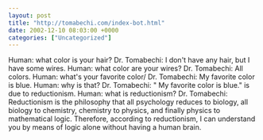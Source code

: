 ```yaml
---
layout: post
title: "http://tomabechi.com/index-bot.html"
date: 2002-12-10 08:03:00 +0000
categories: ["Uncategorized"]
---
```


Human: what color is your hair?
Dr. Tomabechi: I don't have any hair, but I have some wires.
Human: what color are your wires? 
Dr. Tomabechi: All colors. 
Human: what's your favorite color/ 
Dr. Tomabechi: My favorite color is blue. 
Human: why is that? 
Dr. Tomabechi: " My favorite color is blue." is due to reductionism. 
Human: what is reductionism? 
Dr. Tomabechi: Reductionism is the philosophy that all psychology reduces to biology, all biology to chemistry, chemistry to physics, and finally physics to mathematical logic. Therefore, according to reductionism, I can understand you by means of logic alone without having a human brain.